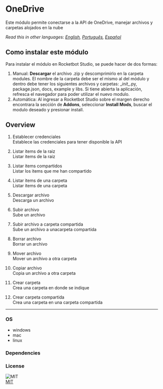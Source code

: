 



# OneDrive
  
Este módulo permite conectarse a la API de OneDrive, manejar archivos y carpetas alojados en la nube  

*Read this in other languages: [English](README.md), [Português](README.pr.md), [Español](README.es.md)*

## Como instalar este módulo
  
Para instalar el módulo en Rocketbot Studio, se puede hacer de dos formas:
1. Manual: __Descargar__ el archivo .zip y descomprimirlo en la carpeta modules. El nombre de la carpeta debe ser el mismo al del módulo y dentro debe tener los siguientes archivos y carpetas: \__init__.py, package.json, docs, example y libs. Si tiene abierta la aplicación, refresca el navegador para poder utilizar el nuevo modulo.
2. Automática: Al ingresar a Rocketbot Studio sobre el margen derecho encontrara la sección de **Addons**, seleccionar **Install Mods**, buscar el modulo deseado y presionar install.  


## Overview


1. Establecer credenciales  
Establece las credenciales para tener disponible la API

2. Listar items de la raiz  
Listar items de la raiz

3. Listar items compartidos  
Listar los items que me han compartido

4. Listar items de una carpeta  
Listar items de una carpeta

5. Descargar archivo  
Descarga un archivo

6. Subir archivo  
Sube un archivo

7. Subir archivo a carpeta compartida  
Sube un archivo a unacarpeta compartida

8. Borrar archivo  
Borrar un archivo

9. Mover archivo  
Mover un archivo a otra carpeta

10. Copiar archivo  
Copia un archivo a otra carpeta

11. Crear carpeta  
Crea una carpeta en donde se indique

12. Crear carpeta compartida  
Crea una carpeta en una carpeta compartida  




----
### OS

- windows
- mac
- linux

### Dependencies

### License
  
![MIT](https://camo.githubusercontent.com/107590fac8cbd65071396bb4d04040f76cde5bde/687474703a2f2f696d672e736869656c64732e696f2f3a6c6963656e73652d6d69742d626c75652e7376673f7374796c653d666c61742d737175617265)  
[MIT](http://opensource.org/licenses/mit-license.ph)